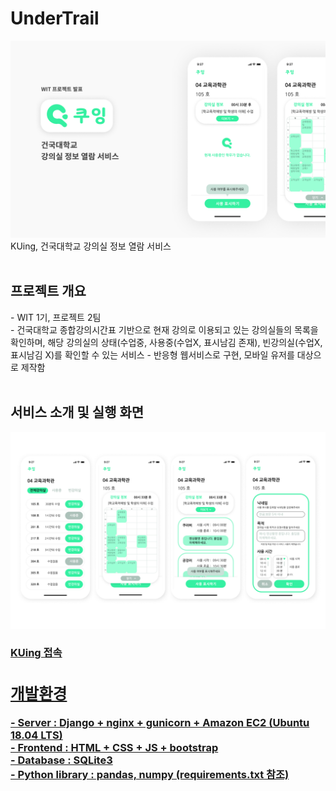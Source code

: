 # UnderTrail
<img src="/readme_img/1.png" width=700/><br>
KUing, 건국대학교 강의실 정보 열람 서비스<br><br>
<h2>프로젝트 개요</h2>
- WIT 1기, 프로젝트 2팀<br>
- 건국대학교 종합강의시간표 기반으로 현재 강의로 이용되고 있는 강의실들의 목록을 확인하며, 해당 강의실의 상태(수업중, 사용중(수업X, 표시남김 존재), 빈강의실(수업X, 표시남김 X)를 확인할 수 있는 서비스
- 반응형 웹서비스로 구현, 모바일 유저를 대상으로 제작함
<br><br>
<h2>서비스 소개 및 실행 화면</h2>
<img src="/readme_img/2.png" width=700 />
<h3><a href="http://18.218.110.104/">KUing 접속</button><h3>
<h2>개발환경</h2>
- Server : Django + nginx + gunicorn + Amazon EC2 (Ubuntu 18.04 LTS)<br>
- Frontend : HTML + CSS + JS + bootstrap<br>
- Database : SQLite3<br>
- Python library : pandas, numpy (requirements.txt 참조)<br>
